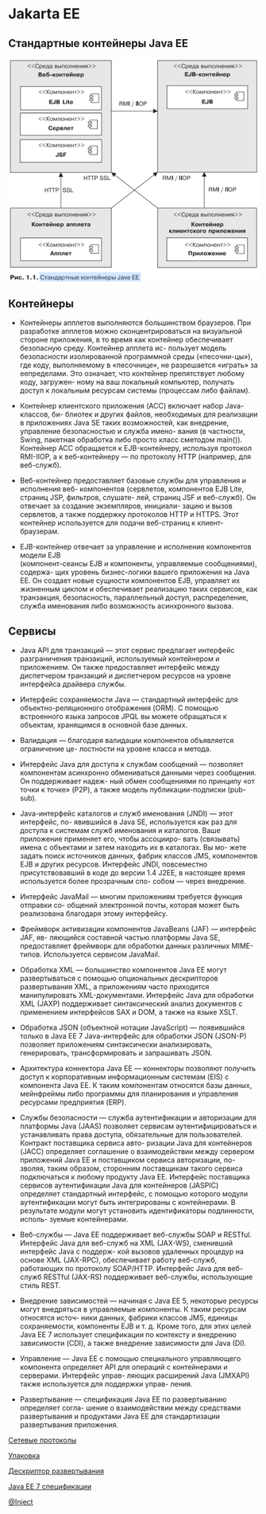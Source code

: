 # Jakarta EE

## Стандартные контейнеры Java EE

![jee_container](img/jee_container.png)

## Контейнеры

* Контейнеры апплетов выполняются большинством браузеров. При разработке 
апплетов можно сконцентрироваться на визуальной стороне приложения, в то 
время как контейнер обеспечивает безопасную среду. Контейнер апплета ис-
пользует модель безопасности изолированной программной среды («песочни-цы»), 
где коду, выполняемому в «песочнице», не разрешается «играть» за еепределами. 
Это означает, что контейнер препятствует любому коду, загружен-
ному на ваш локальный компьютер, получать доступ к локальным ресурсам
системы (процессам либо файлам).

* Контейнер клиентского приложения (ACC) включает набор Java-классов, би-
блиотек и других файлов, необходимых для реализации в приложениях Java SE
таких возможностей, как внедрение, управление безопасностью и служба имено-
вания (в частности, Swing, пакетная обработка либо просто класс сметодом main()).
Контейнер ACC обращается к EJB-контейнеру, используя протокол RMI-IIOP,
а к веб-контейнеру — по протоколу HTTP (например, для веб-служб).

* Веб-контейнер предоставляет базовые службы для управления и исполнения веб-
компонентов (сервлетов, компонентов EJB Lite, страниц JSP, фильтров, слушате-
лей, страниц JSF и веб-служб). Он отвечает за создание экземпляров, инициали-
зацию и вызов сервлетов, а также поддержку протоколов HTTP и HTTPS. Этот
контейнер используется для подачи веб-страниц к клиент-браузерам.

* EJB-контейнер отвечает за управление и исполнение компонентов модели EJB  
(компонент-сеансы EJB и компоненты, управляемые сообщениями), содержа-
щих уровень бизнес-логики вашего приложения на Java EE. Он создает новые
сущности компонентов EJB, управляет их жизненным циклом и обеспечивает
реализацию таких сервисов, как транзакция, безопасность, параллельный доступ,
распределение, служба именования либо возможность асинхронного вызова.

## Сервисы

* Java API для транзакций — этот сервис предлагает интерфейс разграничения
транзакций, используемый контейнером и приложением. Он также предоставляет 
интерфейс между диспетчером транзакций и диспетчером ресурсов на
уровне интерфейса драйвера службы.

* Интерфейс сохраняемости Java — стандартный интерфейс для объектно-реляционного
отображения (ORM). С помощью встроенного языка запросов
JPQL вы можете обращаться к объектам, хранящимся в основной базе данных.

* Валидация — благодаря валидации компонентов объявляется ограничение це-
лостности на уровне класса и метода.

* Интерфейс Java для доступа к службам сообщений — позволяет компонентам
асинхронно обмениваться данными через сообщения. Он поддерживает надеж-
ный обмен сообщениями по принципу «от точки к точке» (P2P), а также модель
публикации-подписки (pub-sub).

* Java-интерфейс каталогов и служб именования (JNDI) — этот интерфейс, по-
явившийся в Java SE, используется как раз для доступа к системам служб 
именования и каталогов. Ваше приложение применяет его, чтобы ассоцииро-
вать (связывать) имена с объектами и затем находить их в каталогах. Вы мо-
жете задать поиск источников данных, фабрик классов JMS, компонентов EJB
и других ресурсов. Интерфейс JNDI, повсеместно присутствовавший в коде
до версии 1.4 J2EE, в настоящее время используется более прозрачным спо-
собом — через внедрение.

* Интерфейс JavaMail — многим приложениям требуется функция отправки со-
общений электронной почты, которая может быть реализована благодаря этому
интерфейсу.

* Фреймворк активизации компонентов JavaBeans (JAF) — интерфейс JAF, яв-
ляющийся составной частью платформы Java SE, предоставляет фреймворк для
обработки данных различных MIME-типов. Используется сервисом JavaMail.

* Обработка XML — большинство компонентов Java EE могут развертываться
с помощью опциональных дескрипторов развертывания XML, а приложениям
часто приходится манипулировать XML-документами. Интерфейс Java для
обработки XML (JAXP) поддерживает синтаксический анализ документов
с применением интерфейсов SAX и DOM, а также на языке XSLT.

* Обработка JSON (объектной нотации JavaScript) — появившийся только в Java
EE 7 Java-интерфейс для обработки JSON (JSON-P) позволяет приложениям
синтаксически анализировать, генерировать, трансформировать и запрашивать
JSON.

* Архитектура коннектора Java EE — коннекторы позволяют получить доступ
к корпоративным информационным системам (EIS) с компонента Java EE.
К таким компонентам относятся базы данных, мейнфреймы либо программы
для планирования и управления ресурсами предприятия (ERP).

* Службы безопасности — служба аутентификации и авторизации для платформы
Java (JAAS) позволяет сервисам аутентифицироваться и устанавливать права
доступа, обязательные для пользователей. Контракт поставщика сервиса авто-
ризации Java для контейнеров (JACC) определяет соглашение о взаимодействии 
между сервером приложений Java EE и поставщиком сервиса авторизации, по-
зволяя, таким образом, сторонним поставщикам такого сервиса подключаться
к любому продукту Java EE. Интерфейс поставщика сервисов аутентификации
Java для контейнеров (JASPIC) определяет стандартный интерфейс, с помощью
которого модули аутентификации могут быть интегрированы с контейнерами.
В результате модули могут установить идентификаторы подлинности, исполь-
зуемые контейнерами.

* Веб-службы — Java EE поддерживает веб-службы SOAP и RESTful. Интерфейс
Java для веб-служб на XML (JAX-WS), сменивший интерфейс Java с поддерж-
кой вызовов удаленных процедур на основе XML (JAX-RPC), обеспечивает
работу веб-служб, работающих по протоколу SOAP/HTTP. Интерфейс Java для
веб-служб RESTful (JAX-RS) поддерживает веб-службы, использующие стиль
REST.

* Внедрение зависимостей — начиная с Java EE 5, некоторые ресурсы могут
внедряться в управляемые компоненты. К таким ресурсам относятся источ-
ники данных, фабрики классов JMS, единицы сохраняемости, компоненты
EJB и т. д. Кроме того, для этих целей Java EE 7 использует спецификации по
контексту и внедрению зависимости (CDI), а также внедрение зависимости
для Java (DI).

* Управление — Java EE с помощью специального управляющего компонента
определяет API для операций с контейнерами и серверами. Интерфейс управ-
ляющих расширений Java (JMXAPI) также используется для поддержки управ-
ления.

* Развертывание — спецификация Java EE по развертыванию определяет согла-
шение о взаимодействии между средствами развертывания и продуктами Java
EE для стандартизации развертывания приложения.

[Сетевые протоколы](mds/network_protocols.md)

[Упаковка](mds/packaging.md)

[Дескриптор развертывания](mds/deployment_descriptors.md)

[Java EE 7 спецификации](mds/java_ee7_specifications.md)

[@Inject](mds/cdi/inject.md)